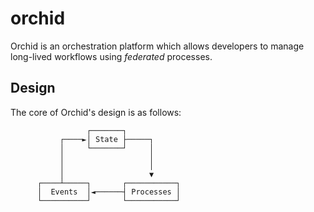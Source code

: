 # orchid

Orchid is an orchestration platform which allows developers to manage long-lived workflows using _federated_ processes.

## Design

The core of Orchid's design is as follows:

```
                 ┌───────┐
           ┌────►│ State ├─────┐
           │     └───────┘     │
           │                   │
           │                   │
           │                   ▼
      ┌────┴─────┐       ┌───────────┐
      │  Events  │◄──────┤ Processes │
      └──────────┘       └───────────┘
```
